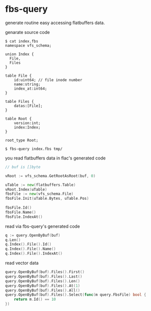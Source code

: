 # fbs-query 

generate routine easy accessing flatbuffers data.

genarate source code 
```console
$ cat index.fbs
namespace vfs_schema;

union Index {
  File,
  Files
}

table File {
    id:uint64; // file inode number
    name:string;
    index_at:int64;
}

table Files {
    datas:[File];
}

table Root {
    version:int;
    index:Index;
}

root_type Root;

$ fbs-query index.fbs tmp/
```


you read flatbuffers data in flac's generated code

```go
// buf is []byte

vRoot := vfs_schema.GetRootAsRoot(buf, 0)

uTable := new(flatbuffers.Table)
vRoot.Index(uTable)
fbsFile := new(vfs_schema.File)
fbsFile.Init(uTable.Bytes, uTable.Pos)
  
fbsFile.Id()
fbsFile.Name()
fbsFile.IndexAt()
```


read via fbs-query's generated code

```go
q := query.OpenByBuf(buf)
q.Len()
q.Index().File().Id()
q.Index().File().Name()
q.Index().File().IndexAt()

```

read vector data 

```go
query.OpenByBuf(buf).Files().First()
query.OpenByBuf(buf).Files().Last()
query.OpenByBuf(buf).Files().Len()
query.OpenByBuf(buf).Files().At(1)
query.OpenByBuf(buf).Files().All()
query.OpenByBuf(buf).Files().Select(func(m query.FbsFile) bool {
    return m.Id() == 10
})

```
